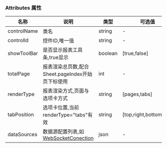 ### Attributes 属性

| 名称        | 说明                                                          | 类型    | 可选值                  |    默认值    |
|-------------|---------------------------------------------------------------|---------|-------------------------|:------------:|
| controlName | 类名                                                          | string  | -                       | BirtWorkBook |
| controlId   | 控件ID,唯一值                                                 | string  | -                       |      -       |
| showToolBar | 是否显示报表工具条,true显示                                   | boolean | [true,false]            |     true     |
| totalPage   | 报表渲染总页数,配合Sheet.pageIndex开始页下标使用              | int     | -                       |      -       |
| renderType  | 报表渲染方式,页面与选项卡方式                                 | string  | [pages,tabs]            |    pages     |
| tabPosition | 选项卡位置,当前renderType="tabs"有效                          | string  | [top,right,bottom,left] |     top      |
| dataSources | 数据源配置列表,如 [WebSocketConection](#/websocket-conection) | json    | -                       |      -       |
